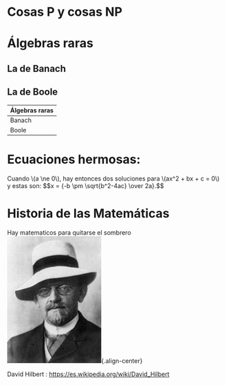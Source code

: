 <!-- TITLE: Matematicas -->
<script src='https://cdnjs.cloudflare.com/ajax/libs/mathjax/2.7.2/MathJax.js?config=TeX-MML-AM_CHTML'></script>

# Cosas P y cosas NP
# Álgebras raras
## La de Banach
## La de Boole
|Álgebras raras|
|:-|
| Banach|
| Boole|


# Ecuaciones hermosas:
<p>
  Cuando \(a \ne 0\), hay entonces dos soluciones para \(ax^2 + bx + c = 0\) y estas son:
  $$x = {-b \pm \sqrt{b^2-4ac} \over 2a}.$$
</p>

# Historia de las Matemáticas
Hay matematicos para quitarse el sombrero
![Hilbert](/uploads/hilbert-2.jpg ){.align-center}

David Hilbert : https://es.wikipedia.org/wiki/David_Hilbert
